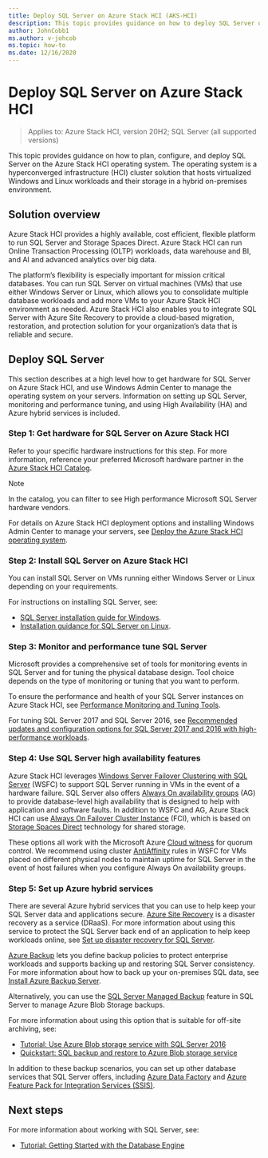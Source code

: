 ```yaml
---
title: Deploy SQL Server on Azure Stack HCI (AKS-HCI)
description: This topic provides guidance on how to deploy SQL Server on Azure Stack HCI.
author: JohnCobb1
ms.author: v-johcob
ms.topic: how-to
ms.date: 12/16/2020
---
```


# Deploy SQL Server on Azure Stack HCI

>Applies to: Azure Stack HCI, version 20H2; SQL Server (all supported versions)

This topic provides guidance on how to plan, configure, and deploy SQL Server on the Azure Stack HCI operating system. The operating system is a hyperconverged infrastructure (HCI) cluster solution that hosts virtualized Windows and Linux workloads and their storage in a hybrid on-premises environment.

## Solution overview
Azure Stack HCI provides a highly available, cost efficient, flexible platform to run SQL Server and Storage Spaces Direct. Azure Stack HCI can run Online Transaction Processing (OLTP) workloads, data warehouse and BI, and AI and advanced analytics over big data.

The platform’s flexibility is especially important for mission critical databases. You can run SQL Server on virtual machines (VMs) that use either Windows Server or Linux, which allows you to consolidate multiple database workloads and add more VMs to your Azure Stack HCI environment as needed. Azure Stack HCI also enables you to integrate SQL Server with Azure Site Recovery to provide a cloud-based migration, restoration, and protection solution for your organization’s data that is reliable and secure.

## Deploy SQL Server
This section describes at a high level how to get hardware for SQL Server on Azure Stack HCI, and use Windows Admin Center to manage the operating system on your servers. Information on setting up SQL Server, monitoring and performance tuning, and using High Availability (HA) and Azure hybrid services is included.

### Step 1: Get hardware for SQL Server on Azure Stack HCI
Refer to your specific hardware instructions for this step. For more information, reference your preferred Microsoft hardware partner in the [Azure Stack HCI Catalog](https://hcicatalog.azurewebsites.net).

> [!NOTE]
> In the catalog, you can filter to see High performance Microsoft SQL Server hardware vendors.

For details on Azure Stack HCI deployment options and installing Windows Admin Center to manage your servers, see [Deploy the Azure Stack HCI operating system](operating-system.md).

### Step 2: Install SQL Server on Azure Stack HCI
You can install SQL Server on VMs running either Windows Server or Linux depending on your requirements.

For instructions on installing SQL Server, see:
- [SQL Server installation guide for Windows](https://docs.microsoft.com/sql/database-engine/install-windows/install-sql-server?view=sql-server-ver15&preserve-view=true).
- [Installation guidance for SQL Server on Linux](https://docs.microsoft.com/sql/linux/sql-server-linux-setup?view=sql-server-ver15&preserve-view=true).

### Step 3: Monitor and performance tune SQL Server
Microsoft provides a comprehensive set of tools for monitoring events in SQL Server and for tuning the physical database design. Tool choice depends on the type of monitoring or tuning that you want to perform.

To ensure the performance and health of your SQL Server instances on Azure Stack HCI, see [Performance Monitoring and Tuning Tools](https://docs.microsoft.com/sql/relational-databases/performance/performance-monitoring-and-tuning-tools?view=sql-server-ver15&preserve-view=true).

For tuning SQL Server 2017 and SQL Server 2016, see [Recommended updates and configuration options for SQL Server 2017 and 2016 with high-performance workloads](https://support.microsoft.com/help/4465518/recommended-updates-and-configurations-for-sql-server).

### Step 4: Use SQL Server high availability features
Azure Stack HCI leverages [Windows Server Failover Clustering with SQL Server](https://docs.microsoft.com/sql/sql-server/failover-clusters/windows/windows-server-failover-clustering-wsfc-with-sql-server) (WSFC) to support SQL Server running in VMs in the event of a hardware failure. SQL Server also offers [Always On availability groups](https://docs.microsoft.com/sql/database-engine/availability-groups/windows/always-on-availability-groups-sql-server) (AG) to provide database-level high availability that is designed to help with application and software faults. In addition to WSFC and AG, Azure Stack HCI can use [Always On Failover Cluster Instance](https://docs.microsoft.com/sql/sql-server/failover-clusters/windows/always-on-failover-cluster-instances-sql-server) (FCI), which is based on [Storage Spaces Direct](https://docs.microsoft.com/azure/site-recovery/site-recovery-sql) technology for shared storage.

These options all work with the Microsoft Azure [Cloud witness](https://docs.microsoft.com/windows-server/failover-clustering/deploy-cloud-witness) for quorum control. We recommend using cluster [AntiAffinity](https://docs.microsoft.com/windows-server/failover-clustering/cluster-affinity) rules in WSFC for VMs placed on different physical nodes to maintain uptime for SQL Server in the event of host failures when you configure Always On availability groups.

### Step 5: Set up Azure hybrid services
There are several Azure hybrid services that you can use to help keep your SQL Server data and applications secure. [Azure Site Recovery](https://azure.microsoft.com/services/site-recovery/) is a disaster recovery as a service (DRaaS). For more information about using this service to protect the SQL Server back end of an application to help keep workloads online, see [Set up disaster recovery for SQL Server](https://docs.microsoft.com/azure/site-recovery/site-recovery-sql).

[Azure Backup](https://azure.microsoft.com/services/backup/) lets you define backup policies to protect enterprise workloads and supports backing up and restoring SQL Server consistency. For more information about how to back up your on-premises SQL data, see [Install Azure Backup Server](https://docs.microsoft.com/azure/backup/backup-azure-microsoft-azure-backup).

Alternatively, you can use the [SQL Server Managed Backup](https://docs.microsoft.com/sql/relational-databases/backup-restore/sql-server-managed-backup-to-microsoft-azure?view=sql-server-ver15&preserve-view=true) feature in SQL Server to manage Azure Blob Storage backups.

For more information about using this option that is suitable for off-site archiving, see: 

- [Tutorial: Use Azure Blob storage service with SQL Server 2016](https://docs.microsoft.com/sql/relational-databases/tutorial-use-azure-blob-storage-service-with-sql-server-2016?view=sql-server-ver15&preserve-view=true)
- [Quickstart: SQL backup and restore to Azure Blob storage service](https://docs.microsoft.com/sql/relational-databases/tutorial-sql-server-backup-and-restore-to-azure-blob-storage-service?view=sql-server-ver15&tabs=SSMS&preserve-view=true)

In addition to these backup scenarios, you can set up other database services that SQL Server offers, including [Azure Data Factory](https://docs.microsoft.com/azure/machine-learning/team-data-science-process/move-sql-azure-adf) and [Azure Feature Pack for Integration Services (SSIS)](https://docs.microsoft.com/sql/integration-services/azure-feature-pack-for-integration-services-ssis?view=sql-server-ver15&preserve-view=true).

## Next steps
For more information about working with SQL Server, see:
- [Tutorial: Getting Started with the Database Engine](https://docs.microsoft.com/sql/relational-databases/tutorial-getting-started-with-the-database-engine?view=sql-server-ver15&preserve-view=true)
